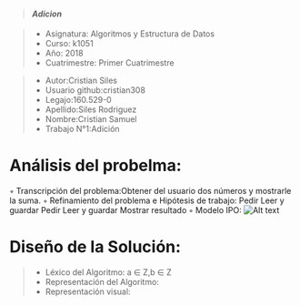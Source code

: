 > #### *Adicion*

> - Asignatura: Algoritmos y Estructura de Datos
> - Curso: k1051
> - Año: 2018
> - Cuatrimestre: Primer Cuatrimestre


> - Autor:Cristian Siles
> - Usuario github:cristian308  
> - Legajo:160.529-0
> - Apellido:Siles Rodriguez
> - Nombre:Cristian Samuel
> - Trabajo N°1:Adición
# Análisis del probelma:
◦ Transcripción del problema:Obtener del usuario dos números y mostrarle la suma.
◦ Refinamiento del problema e Hipótesis de trabajo:
Pedir
Leer y guardar
Pedir 
Leer y guardar
Mostrar resultado
◦ Modelo IPO: 
![Alt text](ipo-01.png "Imagen del análisis")
# Diseño de la Solución:
> - Léxico del Algoritmo: a ∈ Z,b ∈ Z
> - Representación del Algoritmo:
> - Representación visual: 
